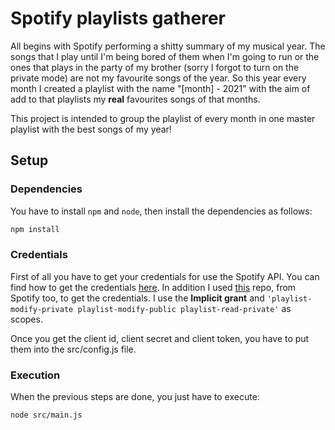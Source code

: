 # Spotify playlists gatherer
All begins with Spotify performing a shitty summary of my musical year. The songs that I play until I'm being bored of them when I'm going to run or the ones that plays in the party of my brother (sorry I forgot to turn on the private mode) are not my favourite songs of the year. So this year every month I created a playlist with the name "[month] - 2021" with the aim of add to that playlists my **real** favourites songs of that months.

This project is intended to group the playlist of every month in one master playlist with the best songs of my year!

## Setup
### Dependencies
You have to install `npm` and `node`, then install the dependencies as follows:
```sh
npm install
```
### Credentials
First of all you have to get your credentials for use the Spotify API. 
You can find how to get the credentials [here](https://developer.spotify.com/documentation/general/guides/authorization/). In addition I used [this](https://github.com/spotify/web-api-auth-examples) repo, from Spotify too, to get the credentials. 
I use the **Implicit grant** and `'playlist-modify-private playlist-modify-public playlist-read-private'` as scopes.

Once you get the client id, client secret and client token, you have to put them into the src/config.js file.

### Execution
When the previous steps are done, you just have to execute:

```sh
node src/main.js
```
